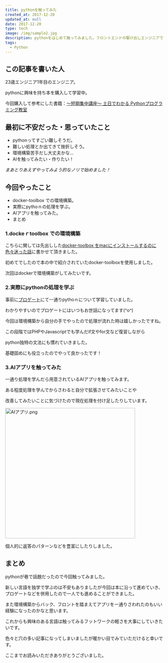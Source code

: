 ```yaml
---
title: pythonを触ってみた
created_at: 2017-12-20
updated_at: null
date: 2017-12-20
type: tech
image: /img/sample2.jpg
description: pythonをはじめて触ってみました。フロントエンドの駆け出しエンジニアですが頑張ってキャッチアップしていこうと思います。
tags:
  - Python
---
```


## この記事を書いた人

23歳エンジニア1年目のエンジニア。

pythonに興味を持ち本を購入して学習中。

今回購入して参考にした書籍：[～短期集中講座～ 土日でわかる Pythonプログラミング教室](http://www.sbcr.jp/products/4797388978.html?sku=4797388978#supportDl)

## 最初に不安だった・思っていたこと

- pythonってすごい難しそうだ。
- 難しい処理とか出てきて挫折しそう。
- 環境構築苦手だし大丈夫かな…
- AIを触ってみたい・作りたい！

*まあとりあえずやってみよう的なノリで始めました！*

## 今回やったこと

- docker-toolbox での環境構築。
- 実際にpythoｎの処理を学ぶ。
- AIアプリを触ってみた。
- まとめ

### 1.dockeｒtoolbox での環境構築

こちらに関しては先出しした[docker-toolbox をmacにインストールするのに色々迷った話](https://qiita.com/ranmaru_genki/items/bbffb904ed223e1bffb5)に書かせて頂きました。

初めてでしたので本の中で紹介されていたdocker-toolboxを使用しました。

次回はdockerで環境構築がしてみたいです。

### 2.実際にpythonの処理を学ぶ

事前に[プロゲート](https://prog-8.com/)にて一通りpythoｎについて学習していました。

わかりやすいのでプロゲートにはいつもお世話になってます(^o^)

今回は環境構築から自分の手でやったので処理が流れた時は嬉しかったですね。

この段階ではPHPやJavascriptでも学んだif文やfor文など復習しながら

python独特の文法にも慣れていきました。

基礎固めにも役立ったのでやって良かったです！

### 3.AIアプリを触ってみた

一通り処理を学んだら用意されているAIアプリを触ってみます。

ある程度処理を学んでからさわると自分で拡張させてみたいことや

改善してみたいことに気づけたので現在処理を付け足したりしています。

<img width="414" alt="AIアプリ.png" src="https://qiita-image-store.s3.amazonaws.com/0/199085/61455778-e37d-3e3a-66c3-9a32d277a8c0.png">

個人的に返答のパターンなどを豊富にしたりしました。

## まとめ

pythonが巷で話題だったので今回触ってみました。

新しい言語を独学で学ぶのは不安もありましたが今回は本に沿って進めていき、プロゲートなどを併用したので一人でも進めることができました。

また環境構築からバック、フロントを踏まえてアプリを一通りさわれたのもいい経験になったのかなと思います。

これからも興味のある言語は触ってみるフットワークの軽さを大事にしていきたいです。

色々と穴の多い記事になってしまいましたが暖かい目でみていただけると幸いです。

ここまでお読みいただきありがとうございました。

